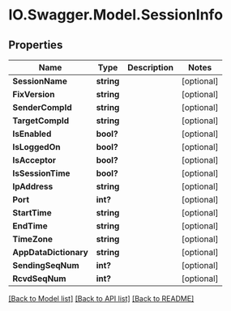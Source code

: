 # IO.Swagger.Model.SessionInfo
## Properties

Name | Type | Description | Notes
------------ | ------------- | ------------- | -------------
**SessionName** | **string** |  | [optional] 
**FixVersion** | **string** |  | [optional] 
**SenderCompId** | **string** |  | [optional] 
**TargetCompId** | **string** |  | [optional] 
**IsEnabled** | **bool?** |  | [optional] 
**IsLoggedOn** | **bool?** |  | [optional] 
**IsAcceptor** | **bool?** |  | [optional] 
**IsSessionTime** | **bool?** |  | [optional] 
**IpAddress** | **string** |  | [optional] 
**Port** | **int?** |  | [optional] 
**StartTime** | **string** |  | [optional] 
**EndTime** | **string** |  | [optional] 
**TimeZone** | **string** |  | [optional] 
**AppDataDictionary** | **string** |  | [optional] 
**SendingSeqNum** | **int?** |  | [optional] 
**RcvdSeqNum** | **int?** |  | [optional] 

[[Back to Model list]](../README.md#documentation-for-models) [[Back to API list]](../README.md#documentation-for-api-endpoints) [[Back to README]](../README.md)

